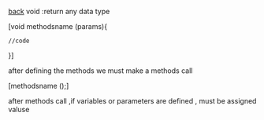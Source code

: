 [back](../README.md)
 void :return any data type

[void methodsname (params){

    //code

}]

after defining the methods we must make a methods call

[methodsname ();]

after methods call ,if variables or parameters are defined , must be assigned valuse